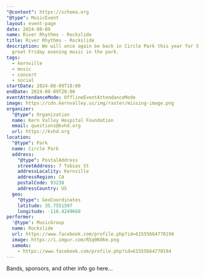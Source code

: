 ```yaml
---
"@context": https://schema.org
"@type": MusicEvent
layout: event-page
date: 2024-08-09
name: River Rhythms - Rockslide
title: River Rhythms - Rockslide
description: We will once again be back in Circle Park this year for 5 weeks of
  great Friday evening music in the park.
tags:
  - kernville
  - music
  - concert
  - social
startDate: 2024-08-09T18:00
endDate: 2024-08-09T20:00
eventAttendanceMode: OfflineEventAttendanceMode
image: https://cdn.kernvalley.us/img/raster/missing-image.png
organizer:
  "@type": Organization
  name: Kern Valley Hospital Foundation
  email: questions@kvhd.org
  url: https://kvhd.org
location:
  "@type": Park
  name: Circle Park
  address:
    "@type": PostalAddress
    streetAddress: 7 Tobias St
    addressLocality: Kernville
    addressRegion: CA
    postalCode: 93238
    addressCountry: US
  geo:
    "@type": GeoCoordinates
    latitude: 35.7551597
    longitude: -118.4249668
performer:
  '@type': MusicGroup
  name: Rockslide
  url: https://www.facebook.com/profile.php?id=61555664770194
  image: https://i.imgur.com/R5q9K0km.png
  sameAs:
    - https://www.facebook.com/profile.php?id=61555664770194
---
```

Bands, sponsors, and other info go here...
